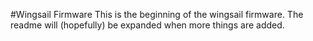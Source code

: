 #Wingsail Firmware
This is the beginning of the wingsail firmware. The readme will (hopefully) be expanded when more things are added.
